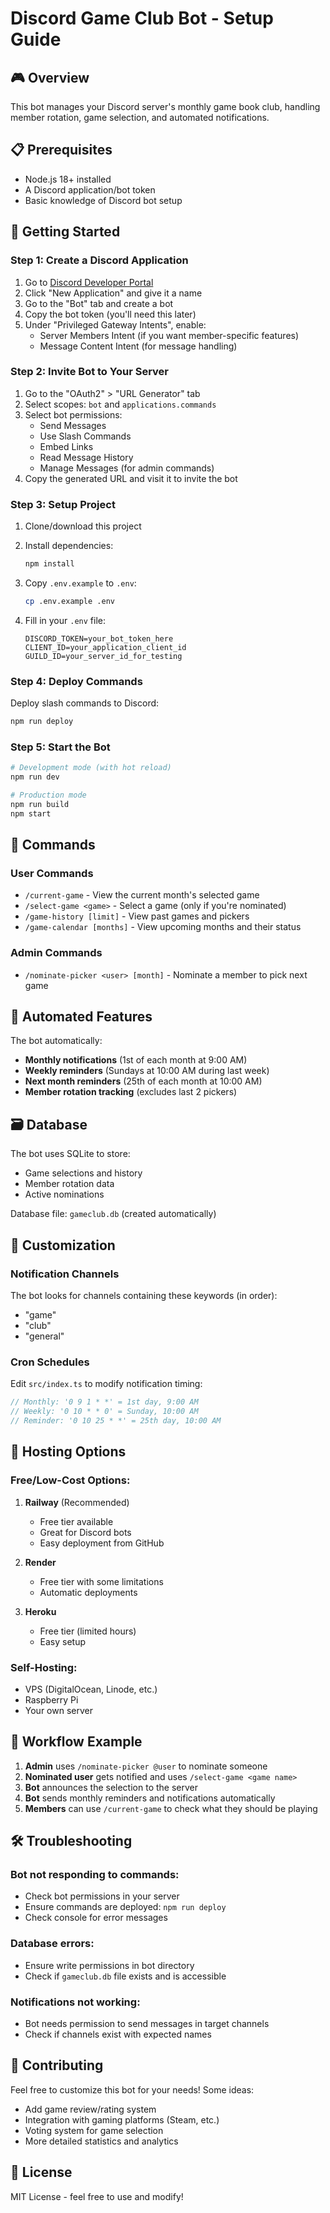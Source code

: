 # Discord Game Club Bot - Setup Guide

## 🎮 Overview

This bot manages your Discord server's monthly game book club, handling member rotation, game selection, and automated notifications.

## 📋 Prerequisites

- Node.js 18+ installed
- A Discord application/bot token
- Basic knowledge of Discord bot setup

## 🚀 Getting Started

### Step 1: Create a Discord Application

1. Go to [Discord Developer Portal](https://discord.com/developers/applications)
2. Click "New Application" and give it a name
3. Go to the "Bot" tab and create a bot
4. Copy the bot token (you'll need this later)
5. Under "Privileged Gateway Intents", enable:
   - Server Members Intent (if you want member-specific features)
   - Message Content Intent (for message handling)

### Step 2: Invite Bot to Your Server

1. Go to the "OAuth2" > "URL Generator" tab
2. Select scopes: `bot` and `applications.commands`
3. Select bot permissions:
   - Send Messages
   - Use Slash Commands
   - Embed Links
   - Read Message History
   - Manage Messages (for admin commands)
4. Copy the generated URL and visit it to invite the bot

### Step 3: Setup Project

1. Clone/download this project
2. Install dependencies:
   ```bash
   npm install
   ```

3. Copy `.env.example` to `.env`:
   ```bash
   cp .env.example .env
   ```

4. Fill in your `.env` file:
   ```env
   DISCORD_TOKEN=your_bot_token_here
   CLIENT_ID=your_application_client_id
   GUILD_ID=your_server_id_for_testing
   ```

### Step 4: Deploy Commands

Deploy slash commands to Discord:

```bash
npm run deploy
```

### Step 5: Start the Bot

```bash
# Development mode (with hot reload)
npm run dev

# Production mode
npm run build
npm start
```

## 📱 Commands

### User Commands
- `/current-game` - View the current month's selected game
- `/select-game <game>` - Select a game (only if you're nominated)
- `/game-history [limit]` - View past games and pickers
- `/game-calendar [months]` - View upcoming months and their status

### Admin Commands
- `/nominate-picker <user> [month]` - Nominate a member to pick next game

## 🤖 Automated Features

The bot automatically:
- **Monthly notifications** (1st of each month at 9:00 AM)
- **Weekly reminders** (Sundays at 10:00 AM during last week)
- **Next month reminders** (25th of each month at 10:00 AM)
- **Member rotation tracking** (excludes last 2 pickers)

## 🗃️ Database

The bot uses SQLite to store:
- Game selections and history
- Member rotation data
- Active nominations

Database file: `gameclub.db` (created automatically)

## 🔧 Customization

### Notification Channels
The bot looks for channels containing these keywords (in order):
- "game"
- "club" 
- "general"

### Cron Schedules
Edit `src/index.ts` to modify notification timing:
```typescript
// Monthly: '0 9 1 * *' = 1st day, 9:00 AM
// Weekly: '0 10 * * 0' = Sunday, 10:00 AM  
// Reminder: '0 10 25 * *' = 25th day, 10:00 AM
```

## 🚀 Hosting Options

### Free/Low-Cost Options:
1. **Railway** (Recommended)
   - Free tier available
   - Great for Discord bots
   - Easy deployment from GitHub

2. **Render**
   - Free tier with some limitations
   - Automatic deployments

3. **Heroku**
   - Free tier (limited hours)
   - Easy setup

### Self-Hosting:
- VPS (DigitalOcean, Linode, etc.)
- Raspberry Pi
- Your own server

## 🔄 Workflow Example

1. **Admin** uses `/nominate-picker @user` to nominate someone
2. **Nominated user** gets notified and uses `/select-game <game name>`
3. **Bot** announces the selection to the server
4. **Bot** sends monthly reminders and notifications automatically
5. **Members** can use `/current-game` to check what they should be playing

## 🛠️ Troubleshooting

### Bot not responding to commands:
- Check bot permissions in your server
- Ensure commands are deployed: `npm run deploy`
- Check console for error messages

### Database errors:
- Ensure write permissions in bot directory
- Check if `gameclub.db` file exists and is accessible

### Notifications not working:
- Bot needs permission to send messages in target channels
- Check if channels exist with expected names

## 🤝 Contributing

Feel free to customize this bot for your needs! Some ideas:
- Add game review/rating system
- Integration with gaming platforms (Steam, etc.)
- Voting system for game selection
- More detailed statistics and analytics

## 📄 License

MIT License - feel free to use and modify!
